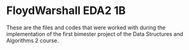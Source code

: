 # FloydWarshall EDA2 1B
These are the files and codes that were worked with during the implementation of the first bimester project of the Data Structures and Algorithms 2 course.
